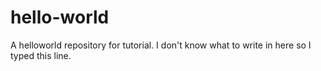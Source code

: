 # hello-world
A helloworld repository for tutorial.
I don't know what to write in here so I typed this line.
